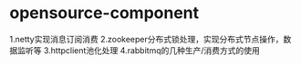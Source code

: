 # opensource-component
1.netty实现消息订阅消费
2.zookeeper分布式锁处理，实现分布式节点操作，数据监听等
3.httpclient池化处理
4.rabbitmq的几种生产/消费方式的使用

